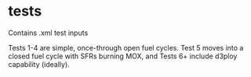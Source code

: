 # tests
Contains .xml test inputs

Tests 1-4 are simple, once-through open fuel cycles. Test 5 moves into a closed fuel cycle with SFRs burning MOX, and Tests 6+ include d3ploy capability (ideally).
